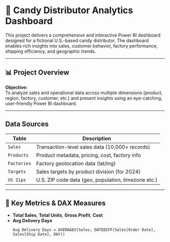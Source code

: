 # 🍭 Candy Distributor Analytics Dashboard

This project delivers a comprehensive and interactive Power BI dashboard designed for a fictional U.S.-based candy distributor. The dashboard enables rich insights into sales, customer behavior, factory performance, shipping efficiency, and geographic trends.

---

## 📊 Project Overview

**Objective:**  
To analyze sales and operational data across multiple dimensions (product, region, factory, customer, etc.) and present insights using an eye-catching, user-friendly Power BI dashboard.

---

## Data Sources

| Table       | Description                                        |
|-------------|----------------------------------------------------|
| `Sales`     | Transaction-level sales data (10,000+ records)     |
| `Products`  | Product metadata, pricing, cost, factory info      |
| `Factories` | Factory geolocation data (lat/lng)                 |
| `Targets`   | Sales targets by product division (for 2024)       |
| `US Zips`   | U.S. ZIP code data (geo, population, timezone etc.)|

---

## 📐 Key Metrics & DAX Measures

- **Total Sales**, **Total Units**, **Gross Profit**, **Cost**
- **Avg Delivery Days**  
  ```dax
  Avg Delivery Days = AVERAGEX(Sales, DATEDIFF(Sales[Order Date], Sales[Ship Date], DAY))
